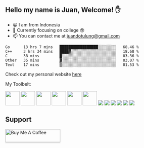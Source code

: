 ## Hello my name is Juan, Welcome! ✋

- 😀 I am from Indonesia
- 📖 Currently focusing on college 😵
- 📫 You can contact me at juandotulung@gmail.com

<!--START_SECTION:waka-->
```text
Go      13 hrs 7 mins   █████████████████░░░░░░░░   68.46 % 
C++     3 hrs 34 mins   ████▓░░░░░░░░░░░░░░░░░░░░   18.68 % 
C       38 mins         █░░░░░░░░░░░░░░░░░░░░░░░░   03.36 % 
Other   35 mins         ▓░░░░░░░░░░░░░░░░░░░░░░░░   03.07 % 
Text    17 mins         ▒░░░░░░░░░░░░░░░░░░░░░░░░   01.53 % 
```
<!--END_SECTION:waka-->

Check out my personal website [here](https://juanc.me)

My Toolbelt:

[<img height="45" src="https://img.icons8.com/color/50/000000/golang.png"/>](https://icons8.com/icon/44442/golang)
[<img height="45" src="https://img.icons8.com/color/48/26e07f/nodejs.png"/>](https://icons8.com/icon/54087/nodejs)
[<img height="45" src="https://img.icons8.com/color/48/000000/javascript.png"/>](https://icons8.com/icon/108784/javascript)
[<img height="45" src="https://img.icons8.com/color/48/000000/typescript.png"/>](https://icons8.com/icon/uJM6fQYqDaZK/typescript)
[<img height="45" src="https://img.icons8.com/windows/32/26e07f/vuejs.png"/>](https://icons8.com/icon/3UzMbioJA7La/vuejs)
[<img height="45" src="https://img.icons8.com/plasticine/100/26e07f/react.png"/>](https://icons8.com/icon/NfbyHexzVEDk/react)
[<img src="https://img.icons8.com/officel/48/000000/php-logo.png"/>](https://icons8.com/icon/fAMVO_fuoOuC/php-logo)
[<img src="https://img.icons8.com/color/48/26e07f/postgreesql.png"/>](https://icons8.com/icon/38561/postgresql)
[<img src="https://img.icons8.com/color/48/000000/mysql-logo.png"/>](https://icons8.com/icon/UFXRpPFebwa2/mysql-logo)
[<img src="https://img.icons8.com/color/48/000000/mongodb.png"/>](https://icons8.com/icon/74402/mongodb)
[<img src="https://img.icons8.com/color/48/000000/redis.png"/>](https://icons8.com/icon/pHS3eRpynIRQ/redis)
[<img src="https://img.icons8.com/color/48/000000/docker.png"/>](https://icons8.com/icon/22813/docker)


## Support

<a href="https://www.buymeacoffee.com/hotpotato" target="_blank"><img src="https://www.buymeacoffee.com/assets/img/custom_images/orange_img.png" alt="Buy Me A Coffee" style="height: 41px !important;width: 174px !important;box-shadow: 0px 3px 2px 0px rgba(190, 190, 190, 0.5) !important;-webkit-box-shadow: 0px 3px 2px 0px rgba(190, 190, 190, 0.5) !important;" ></a>

